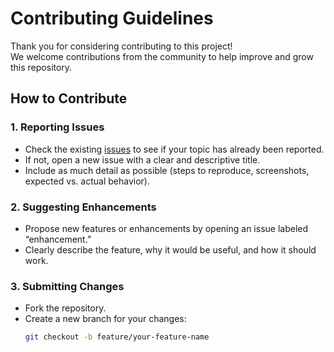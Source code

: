 # Contributing Guidelines

Thank you for considering contributing to this project!  
We welcome contributions from the community to help improve and grow this repository.

## How to Contribute

### 1. Reporting Issues
- Check the existing [issues](../../issues) to see if your topic has already been reported.
- If not, open a new issue with a clear and descriptive title.
- Include as much detail as possible (steps to reproduce, screenshots, expected vs. actual behavior).

### 2. Suggesting Enhancements
- Propose new features or enhancements by opening an issue labeled “enhancement.”
- Clearly describe the feature, why it would be useful, and how it should work.

### 3. Submitting Changes
- Fork the repository.
- Create a new branch for your changes:  
  ```bash
  git checkout -b feature/your-feature-name
